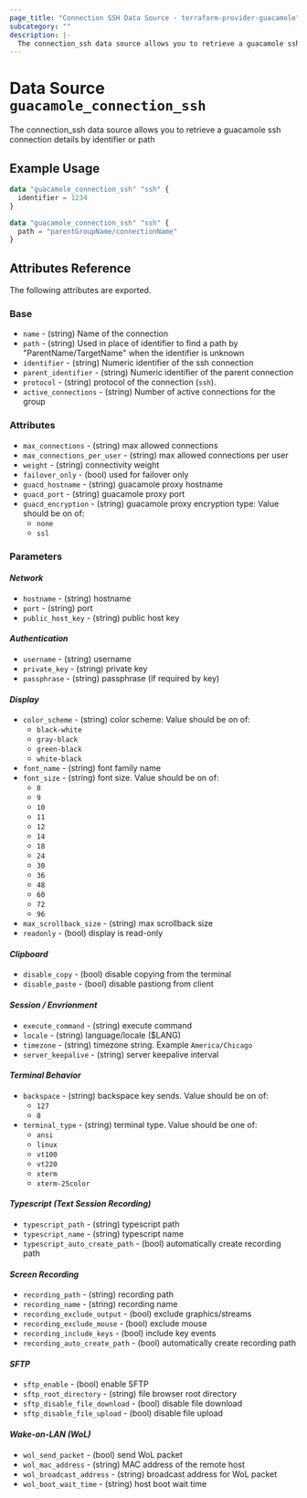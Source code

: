 ```yaml
---
page_title: "Connection SSH Data Source - terraform-provider-guacamole"
subcategory: ""
description: |-
  The connection_ssh data source allows you to retrieve a guacamole ssh connection details by identifier or path
---
```


# Data Source `guacamole_connection_ssh`

The connection_ssh data source allows you to retrieve a guacamole ssh connection details by identifier or path

## Example Usage

```terraform
data "guacamole_connection_ssh" "ssh" {
  identifier = 1234
}
```

```terraform
data "guacamole_connection_ssh" "ssh" {
  path = "parentGroupName/connectionName"
}
```

## Attributes Reference

The following attributes are exported.

### Base

- `name` -  (string) Name of the connection
- `path` -  (string) Used in place of identifier to find a path by "ParentName/TargetName" when the identifier is unknown
- `identifier` -  (string) Numeric identifier of the ssh connection
- `parent_identifier` -  (string) Numeric identifier of the parent connection
- `protocol` -  (string) protocol of the connection (`ssh`).
- `active_connections` - (string) Number of active connections for the group


### Attributes

- `max_connections` - (string) max allowed connections
- `max_connections_per_user` - (string) max allowed connections per user
- `weight` - (string) connectivity weight
- `failover_only` - (bool) used for failover only
- `guacd_hostname` - (string) guacamole proxy hostname
- `guacd_port` - (string) guacamole proxy port
- `guacd_encryption` - (string) guacamole proxy encryption type:  Value should be on of:
  - `none`
  - `ssl`

### Parameters

#### *Network*
- `hostname` - (string) hostname
- `port` - (string) port
- `public_host_key` - (string) public host key
#### *Authentication*
- `username` - (string) username
- `private_key` - (string) private key
- `passphrase` - (string) passphrase (if required by key)
#### *Display*
- `color_scheme` - (string) color scheme: Value should be on of:
  - `black-white`
  - `gray-black`
  - `green-black`
  - `white-black`
- `font_name` - (string) font family name
- `font_size` - (string) font size. Value should be on of:
  - `8`
  - `9`
  - `10`
  - `11`
  - `12`
  - `14`
  - `18`
  - `24`
  - `30`
  - `36`
  - `48`
  - `60`
  - `72`
  - `96`
- `max_scrollback_size` - (string) max scrollback size
- `readonly` - (bool) display is read-only
#### *Clipboard*
- `disable_copy` - (bool) disable copying from the terminal
- `disable_paste` - (bool) disable pastiong from client
#### *Session / Envrionment*
- `execute_command` - (string) execute command
- `locale` - (string) language/locale ($LANG)
- `timezone` - (string) timezone string. Example `America/Chicago`
- `server_keepalive` - (string) server keepalive interval
#### *Terminal Behavior*
- `backspace` - (string) backspace key sends.  Value should be on of:
  - `127`
  - `8`
- `terminal_type` - (string) terminal type. Value should be one of:
  - `ansi`
  - `linux`
  - `vt100`
  - `vt220`
  - `xterm`
  - `xterm-25color`
#### *Typescript (Text Session Recording)*
- `typescript_path` - (string) typescript path
- `typescript_name` - (string) typescript name
- `typescript_auto_create_path` - (bool) automatically create recording path
#### *Screen Recording*
- `recording_path` - (string) recording path
- `recording_name` - (string) recording name
- `recording_exclude_output` - (bool) exclude graphics/streams
- `recording_exclude_mouse` - (bool) exclude mouse
- `recording_include_keys` - (bool) include key events
- `recording_auto_create_path` - (bool) automatically create recording path
#### *SFTP*
- `sftp_enable` - (bool) enable SFTP
- `sftp_root_directory` - (string) file browser root directory
- `sftp_disable_file_download` - (bool) disable file download
- `sftp_disable_file_upload` - (bool) disable file upload
#### *Wake-on-LAN (WoL)*
- `wol_send_packet` - (bool) send WoL packet
- `wol_mac_address` - (string) MAC address of the remote host
- `wol_broadcast_address` - (string) broadcast address for WoL packet
- `wol_boot_wait_time` - (string) host boot wait time
